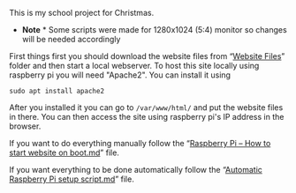 This is my school project for Christmas.

* **Note** * Some scripts were made for 1280x1024 (5:4) monitor so changes will be needed accordingly

First things first you should download the website files from “[Website Files](https://github.com/Hamid3DATA/Juleshow/tree/main/Website%20Files)” folder and then start a local webserver.
To host this site locally using raspberry pi you will need "Apache2". You can install it using

```
sudo apt install apache2
```

After you installed it you can go to ```/var/www/html/``` and put the website files in there. You can then access the site using raspberry pi's IP address in the browser.

If you want to do everything manually follow the “[Raspberry Pi – How to start website on boot.md](https://github.com/Hamid3DATA/Juleshow/blob/main/Raspberry%20Pi%20-%20How%20to%20start%20website%20on%20boot.md)” file.

If you want everything to be done automatically follow the “[Automatic Raspberry Pi setup script.md](https://github.com/Hamid3DATA/Juleshow/blob/main/Automatic%20Raspberry%20Pi%20setup%20script.md)” file.
